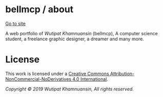 # bellmcp / about

[Go to site](http://bellmcp.github.io)

A web portfolio of *Wutipat Khamnuansin* (bellmcp), A computer science student, a freelance graphic designer, a dreamer and many more.

# License

This work is licensed under a [Creative Commons Attribution-NonCommercial-NoDerivatives 4.0 International](http://creativecommons.org/licenses/by-nc-nd/4.0/).

*Copyright © 2019 Wutipat Khamnuansin, All rights reserved.*
